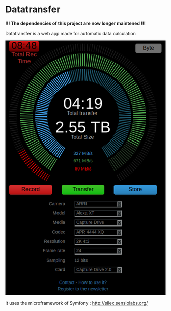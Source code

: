 # Datatransfer

**!!! The dependencies of this project are now longer maintened !!!**

Datatransfer is a web app made for automatic data calculation

![](web/pictures/doc/interface02.png)

It uses the microframework of Symfony : http://silex.sensiolabs.org/
